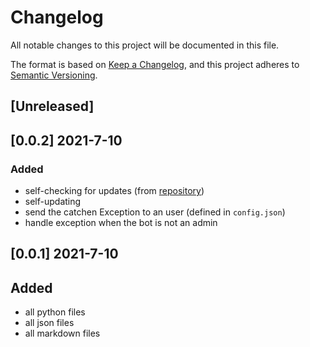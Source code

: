 # Changelog
All notable changes to this project will be documented in this file.

The format is based on [Keep a Changelog](https://keepachangelog.com/en/1.0.0/),
and this project adheres to [Semantic Versioning](https://semver.org/spec/v2.0.0.html).

## [Unreleased]

## [0.0.2] 2021-7-10
### Added
- self-checking for updates (from [repository](https://github.com/pycdr/gendarmerie-telegram-bot))
- self-updating
- send the catchen Exception to an user (defined in `config.json`)
- handle exception when the bot is not an admin

## [0.0.1] 2021-7-10
## Added
- all python files
- all json files
- all markdown files
